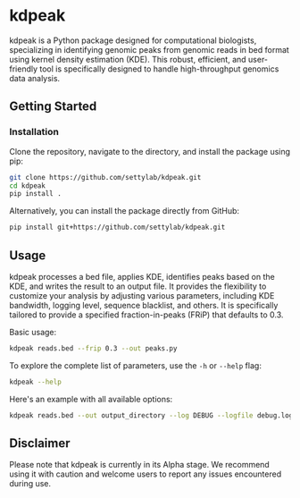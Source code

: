# kdpeak

kdpeak is a Python package designed for computational biologists, specializing in identifying genomic peaks from genomic reads in bed format using kernel density estimation (KDE). This robust, efficient, and user-friendly tool is specifically designed to handle high-throughput genomics data analysis.

## Getting Started

### Installation

Clone the repository, navigate to the directory, and install the package using pip:

```bash
git clone https://github.com/settylab/kdpeak.git
cd kdpeak
pip install .
```

Alternatively, you can install the package directly from GitHub:

```bash
pip install git+https://github.com/settylab/kdpeak.git
```

## Usage

kdpeak processes a bed file, applies KDE, identifies peaks based on the KDE, and writes the result to an output file. It provides the flexibility to customize your analysis by adjusting various parameters, including KDE bandwidth, logging level, sequence blacklist, and others. It is specifically tailored to provide a specified fraction-in-peaks (FRiP) that defaults to 0.3.

Basic usage:

```bash
kdpeak reads.bed --frip 0.3 --out peaks.py
```

To explore the complete list of parameters, use the `-h` or `--help` flag:

```bash
kdpeak --help
```

Here's an example with all available options:

```bash
kdpeak reads.bed --out output_directory --log DEBUG --logfile debug.log --blacklisted-seqs chr1 chr2 --kde-bw 500 --min-peak-size 50 --frip 0.5 --span 5
```

## Disclaimer

Please note that kdpeak is currently in its Alpha stage. We recommend using it with caution and welcome users to report any issues encountered during use.